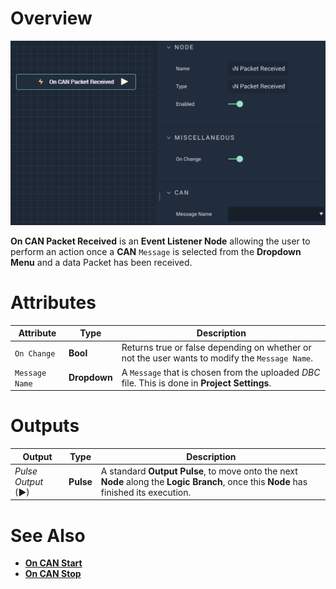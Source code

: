 # Overview

![The On CAN Packet Received Node.](../../../../.gitbook/assets/oncanpacketreceived.png)

**On CAN Packet Received** is an **Event Listener Node** allowing the user to perform an action once a **CAN** `Message` is selected from the **Dropdown Menu** and a data Packet has been received.

# Attributes

|Attribute|Type|Description|
|---|---|---|
|`On Change`|**Bool**|Returns true or false depending on whether or not the user wants to modify the `Message Name`.|
|`Message Name`|**Dropdown**|A `Message` that is chosen from the uploaded *DBC* file. This is done in **Project Settings**.|

# Outputs

|Output|Type|Description|
|---|---|---|
|*Pulse Output* (►)|**Pulse**|A standard **Output Pulse**, to move onto the next **Node** along the **Logic Branch**, once this **Node** has finished its execution.|

# See Also

* [**On CAN Start**](oncanstart.md)
* [**On CAN Stop**](oncanstop.md)
